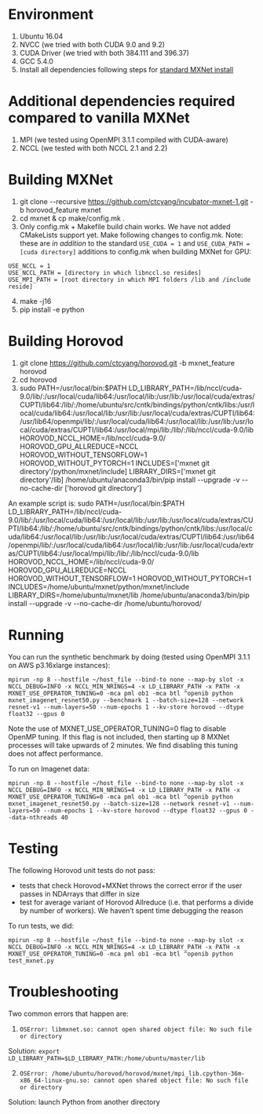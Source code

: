 # Environment
1) Ubuntu 16.04
2) NVCC (we tried with both CUDA 9.0 and 9.2)
3) CUDA Driver (we tried with both 384.111 and 396.37)
4) GCC 5.4.0
5) Install all dependencies following steps for [standard MXNet install](https://mxnet.incubator.apache.org/install/index.html?platform=Linux&language=Python&processor=GPU&version=master#)

# Additional dependencies required compared to vanilla MXNet
1) MPI (we tested using OpenMPI 3.1.1 compiled with CUDA-aware)
2) NCCL (we tested with both NCCL 2.1 and 2.2)

# Building MXNet
1) git clone --recursive https://github.com/ctcyang/incubator-mxnet-1.git -b horovod_feature mxnet
2) cd mxnet & cp make/config.mk .
3) Only config.mk + Makefile build chain works. We have not added CMakeLists support yet. Make following changes to config.mk. Note: these are *in addition* to the standard `USE_CUDA = 1` and `USE_CUDA_PATH = [cuda directory]` additions to config.mk when building MXNet for GPU:
  ```
  USE_NCCL = 1
  USE_NCCL_PATH = [directory in which libnccl.so resides]
  USE_MPI_PATH = [root directory in which MPI folders /lib and /include reside]
  ```
4) make -j16
5) pip install -e python

# Building Horovod
1) git clone https://github.com/ctcyang/horovod.git -b mxnet_feature horovod
2) cd horovod
3) sudo PATH=/usr/local/bin:$PATH LD_LIBRARY_PATH=/lib/nccl/cuda-9.0/lib/:/usr/local/cuda/lib64:/usr/local/lib:/usr/lib:/usr/local/cuda/extras/CUPTI/lib64:/lib/:/home/ubuntu/src/cntk/bindings/python/cntk/libs:/usr/local/cuda/lib64:/usr/local/lib:/usr/lib:/usr/local/cuda/extras/CUPTI/lib64:/usr/lib64/openmpi/lib/:/usr/local/cuda/lib64:/usr/local/lib:/usr/lib:/usr/local/cuda/extras/CUPTI/lib64:/usr/local/mpi/lib:/lib/:/lib/nccl/cuda-9.0/lib HOROVOD_NCCL_HOME=/lib/nccl/cuda-9.0/ HOROVOD_GPU_ALLREDUCE=NCCL HOROVOD_WITHOUT_TENSORFLOW=1 HOROVOD_WITHOUT_PYTORCH=1 INCLUDES=['mxnet git directory'/python/mxnet/include] LIBRARY_DIRS=['mxnet git directory'/lib] /home/ubuntu/anaconda3/bin/pip install --upgrade -v --no-cache-dir ['horovod git directory']

An example script is: sudo PATH=/usr/local/bin:$PATH LD_LIBRARY_PATH=/lib/nccl/cuda-9.0/lib/:/usr/local/cuda/lib64:/usr/local/lib:/usr/lib:/usr/local/cuda/extras/CUPTI/lib64:/lib/:/home/ubuntu/src/cntk/bindings/python/cntk/libs:/usr/local/cuda/lib64:/usr/local/lib:/usr/lib:/usr/local/cuda/extras/CUPTI/lib64:/usr/lib64/openmpi/lib/:/usr/local/cuda/lib64:/usr/local/lib:/usr/lib:/usr/local/cuda/extras/CUPTI/lib64:/usr/local/mpi/lib:/lib/:/lib/nccl/cuda-9.0/lib HOROVOD_NCCL_HOME=/lib/nccl/cuda-9.0/ HOROVOD_GPU_ALLREDUCE=NCCL HOROVOD_WITHOUT_TENSORFLOW=1 HOROVOD_WITHOUT_PYTORCH=1 INCLUDES=/home/ubuntu/mxnet/python/mxnet/include LIBRARY_DIRS=/home/ubuntu/mxnet/lib /home/ubuntu/anaconda3/bin/pip install --upgrade -v --no-cache-dir /home/ubuntu/horovod/

# Running
You can run the synthetic benchmark by doing (tested using OpenMPI 3.1.1 on AWS p3.16xlarge instances):

```mpirun -np 8 --hostfile ~/host_file --bind-to none --map-by slot -x NCCL_DEBUG=INFO -x NCCL_MIN_NRINGS=4 -x LD_LIBRARY_PATH -x PATH -x MXNET_USE_OPERATOR_TUNING=0 -mca pml ob1 -mca btl ^openib python mxnet_imagenet_resnet50.py --benchmark 1 --batch-size=128 --network resnet-v1 --num-layers=50 --num-epochs 1 --kv-store horovod --dtype float32 --gpus 0```

Note the use of MXNET_USE_OPERATOR_TUNING=0 flag to disable OpenMP tuning. If this flag is not included, then starting up 8 MXNet processes will take upwards of 2 minutes. We find disabling this tuning does not affect performance.

To run on Imagenet data:

```mpirun -np 8 --hostfile ~/host_file --bind-to none --map-by slot -x NCCL_DEBUG=INFO -x NCCL_MIN_NRINGS=4 -x LD_LIBRARY_PATH -x PATH -x MXNET_USE_OPERATOR_TUNING=0 -mca pml ob1 -mca btl ^openib python mxnet_imagenet_resnet50.py --batch-size=128 --network resnet-v1 --num-layers=50 --num-epochs 1 --kv-store horovod --dtype float32 --gpus 0 --data-nthreads 40```

# Testing
The following Horovod unit tests do not pass:
  * tests that check Horovod+MXNet throws the correct error if the user passes in NDArrays that differ in size
  * test for average variant of Horovod Allreduce (i.e. that performs a divide by number of workers). We haven’t spent time debugging the reason

To run tests, we did:

```mpirun -np 8 --hostfile ~/host_file --bind-to none --map-by slot -x NCCL_DEBUG=INFO -x NCCL_MIN_NRINGS=4 -x LD_LIBRARY_PATH -x PATH -x MXNET_USE_OPERATOR_TUNING=0 -mca pml ob1 -mca btl ^openib python test_mxnet.py```

# Troubleshooting
Two common errors that happen are:
1. `OSError: libmxnet.so: cannot open shared object file: No such file or directory`

Solution: `export LD_LIBRARY_PATH=$LD_LIBRARY_PATH:/home/ubuntu/master/lib`

2. `OSError: /home/ubuntu/horovod/horovod/mxnet/mpi_lib.cpython-36m-x86_64-linux-gnu.so: cannot open shared object file: No such file or directory`

Solution: launch Python from another directory

